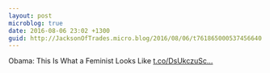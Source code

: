 ```yaml
---
layout: post
microblog: true
date: 2016-08-06 23:02 +1300
guid: http://JacksonOfTrades.micro.blog/2016/08/06/t761865000537456640.html
---
```

Obama: This Is What a Feminist Looks Like [t.co/DsUkczuSc...](https://t.co/DsUkczuScV)
